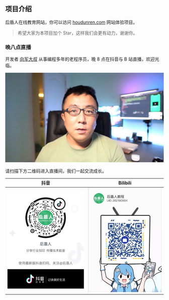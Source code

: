 ## 项目介绍

后盾人在线教育网站，你可以访问 [houdunren.com](https://www.houdunren.com) 网站体验项目。

> 希望大家为本项目加个 Star，这样我们会更有动力，谢谢你。




### 晚八点直播

开发者 [向军大叔](https://www.houdunren.com) 从事编程多年的老程序员，晚 8 点在抖音与 B 站直播，欢迎光临。

<img src="./assets/image-20220709002800811.jpeg" alt="image-20220709002800811" style="zoom:50%;" />



请扫描下方二维码进入直播间，我们一起交流成长。

| 抖音 | Bilibili |
| --- | --- |
| ![image-20220709002736957](./assets/image-20220709002736957.jpeg) | ![image-20220709002750369](./assets/image-20220709002750369.jpeg) |
